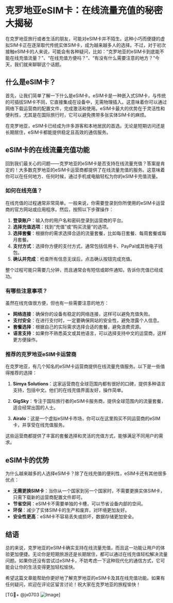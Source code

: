 # 克罗地亚eSIM卡：在线流量充值的秘密大揭秘

在克罗地亚旅行或者生活的朋友，可能对eSIM卡并不陌生。这种小巧而便捷的虚拟SIM卡正在逐渐取代传统实体SIM卡，成为越来越多人的选择。不过，对于初次接触eSIM卡的人来说，可能会有各种疑问，比如：“克罗地亚的eSIM卡到底能不能在线充值流量？”、“在线充值方便吗？”、“有没有什么需要注意的地方？”今天，我们就来聊聊这个话题。

## 什么是eSIM卡？

首先，让我们简单了解一下什么是eSIM卡。eSIM卡是一种嵌入式SIM卡，与传统的可插拔SIM卡不同，它直接集成在设备中，无需物理插入。这意味着你可以通过网络下载运营商的配置文件，完成激活和使用。eSIM卡最大的优势在于灵活性和便利性，尤其是在国际旅行时，它可以避免携带多张实体SIM卡的麻烦。

在克罗地亚，eSIM卡已经成为许多游客和本地居民的首选。无论是短期访问还是长期居住，eSIM卡都能提供稳定且高效的通信服务。

## eSIM卡的在线流量充值功能

回到我们最关心的问题——克罗地亚的eSIM卡是否支持在线流量充值？答案是肯定的！大多数克罗地亚的eSIM卡运营商都提供了在线流量充值的服务。这意味着你可以在任何地方、任何时候，通过手机或电脑轻松为你的eSIM卡充值流量。

### 如何在线充值？

在线充值的过程通常非常简单。一般来说，你需要登录到你所使用的eSIM卡运营商的官方网站或应用程序。然后，按照以下步骤操作：

1. **登录账户**：输入你的用户名和密码登录到运营商的平台。
2. **选择充值选项**：找到“充值”或“购买流量”的选项。
3. **选择套餐**：根据你的需求选择合适的流量套餐，比如每日套餐、每周套餐或每月套餐。
4. **支付方式**：选择你方便的支付方式，通常包括信用卡、PayPal或其他电子钱包。
5. **确认并完成**：检查所有信息无误后，点击确认按钮完成充值。

整个过程可能只需要几分钟，而且通常会有短信或邮件通知，告诉你充值已经成功。

### 有哪些注意事项？

虽然在线充值很方便，但也有一些需要注意的地方：

- **网络连接**：确保你的设备有稳定的网络连接，这样可以避免充值失败。
- **支付安全**：在进行支付时，一定要确保网站的安全性，避免泄露个人信息。
- **套餐选择**：根据自己的实际需求选择合适的套餐，避免浪费资源。
- **语言支持**：如果你不熟悉英文或其他语言，可以选择支持中文的运营商，这样更方便操作。

### 推荐的克罗地亚eSIM卡运营商

在克罗地亚，有几个知名的eSIM卡运营商提供在线流量充值服务。以下是一些值得推荐的选择：

1. **Simya Solutions**：这家运营商在全球范围内都有很好的口碑，提供多种语言支持，包括中文。他们的在线充值界面友好，操作简单。
   
2. **GigSky**：专注于国际旅行者的eSIM卡服务商，提供全球范围内的流量套餐，适合经常出国的人士。

3. **Airalo**：这是一个虚拟eSIM卡市场，你可以在这里购买不同运营商的eSIM卡，并享受在线充值服务。

这些运营商都提供了丰富的套餐选择和灵活的充值方式，能够满足不同用户的需求。

## eSIM卡的优势

为什么越来越多的人选择eSIM卡？除了在线充值的便利性，eSIM卡还有其他很多优点：

- **无需更换SIM卡**：当你从一个国家到另一个国家时，不需要更换实体SIM卡，只需下载新的运营商配置文件即可。
- **节省空间**：eSIM卡不需要单独的卡槽，可以节省设备内部的空间。
- **环保**：减少了实体SIM卡的生产和废弃，对环境更加友好。
- **安全性更高**：eSIM卡不容易丢失或损坏，数据存储更加安全。

## 结语

总的来说，克罗地亚的eSIM卡确实支持在线流量充值，而且这一功能让用户的体验更加便捷。无论你是短期旅游还是长期居住，都可以通过在线充值轻松解决流量问题。如果你还没有尝试过eSIM卡，不妨考虑一下这种现代化的通信方式，它可能会让你的生活变得更加轻松愉快。

希望这篇文章能帮助你更好地了解克罗地亚的eSIM卡及其在线充值功能。如果有任何疑问，欢迎在评论区留言讨论！祝大家在克罗地亚的旅程愉快！

[TG💪+ @jx0703 ![Image](https://github.com/user-attachments/assets/dbca1d08-cadb-493c-b0ec-ad6f7a83f270)]